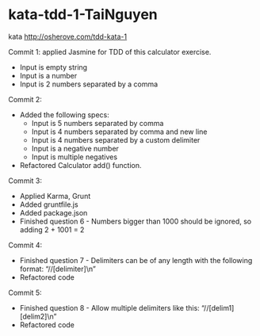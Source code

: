 # kata-tdd-1-TaiNguyen

kata http://osherove.com/tdd-kata-1

Commit 1: applied Jasmine for TDD of this calculator exercise.
- Input is empty string
- Input is a number
- Input is 2 numbers separated by a comma

Commit 2:
- Added the following specs:
    + Input is 5 numbers separated by comma
    + Input is 4 numbers separated by comma and new line
    + Input is 4 numbers separated by a custom delimiter
    + Input is a negative number
    + Input is multiple negatives
- Refactored Calculator add() function.

Commit 3:
- Applied Karma, Grunt
- Added gruntfile.js
- Added package.json
- Finished question 6 - Numbers bigger than 1000 should be ignored, so adding 2 + 1001  = 2

Commit 4:
- Finished question 7 - Delimiters can be of any length with the following format:  “//[delimiter]\n”
- Refactored code

Commit 5:
- Finished question 8 - Allow multiple delimiters like this:  “//[delim1][delim2]\n”
- Refactored code